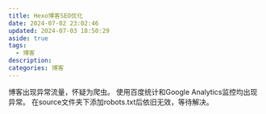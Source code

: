 ```yaml
---
title: Hexo博客SEO优化
date: 2024-07-02 23:02:46
updated: 2024-07-03 18:50:29
aside: true
tags:
  - 博客
description: 
categories: 博客
---
```

博客出现异常流量，怀疑为爬虫。
使用百度统计和Google Analytics监控均出现异常。
在source文件夹下添加robots.txt后依旧无效，等待解决。